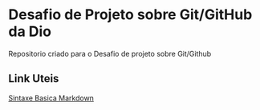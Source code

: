 # Desafio de Projeto sobre Git/GitHub da Dio
Repositorio criado para o Desafio de projeto sobre Git/Github

## Link Uteis 
[Sintaxe Basica Markdown](https://www.markdownguide.org/basic-syntax/)

